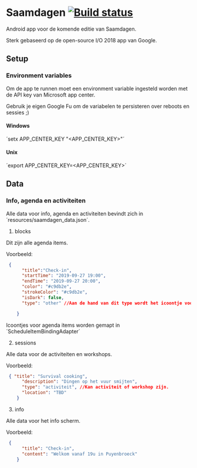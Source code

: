 # Saamdagen [![Build status](https://build.appcenter.ms/v0.1/apps/c8c2737c-9fdb-42aa-bb29-9f6ebcb95512/branches/master/badge)](https://appcenter.ms)

Android app voor de komende editie van Saamdagen.

Sterk gebaseerd op de open-source I/O 2018 app van Google.

## Setup

### Environment variables

Om de app te runnen moet een environment variable ingesteld worden met de API key van Microsoft app center.

Gebruik je eigen Google Fu om de variabelen te persisteren over reboots en sessies ;)

#### Windows

´setx APP_CENTER_KEY "<APP_CENTER_KEY>"´

#### Unix

´export APP_CENTER_KEY=<APP_CENTER_KEY>´

## Data

### Info, agenda en activiteiten

Alle data voor info, agenda en activiteiten bevindt zich in ´resources/saamdagen_data.json´.

1. blocks

Dit zijn alle agenda items.

Voorbeeld:

```json
 {
      "title":"Check-in",
      "startTime": "2019-09-27 19:00",
      "endTime": "2019-09-27 20:00",
      "color": "#c9db2e",
      "strokeColor": "#c9db2e",
      "isDark": false,
      "type": "other" //Aan de hand van dit type wordt het icoontje voor het item bepaald.

    }
```

Icoontjes voor agenda items worden gemapt in ´ScheduleItemBindingAdapter´

2. sessions

Alle data voor de activiteiten en workshops.

Voorbeeld:

```json
 { "title": "Survival cooking",
      "description": "Dingen op het vuur smijten",
      "type": "activiteit", //Kan activiteit of workshop zijn.
      "location": "TBD"
    }
```

3. info

Alle data voor het info scherm.

Voorbeeld:

```json
 {
      "title": "Check-in",
      "content": "Welkom vanaf 19u in Puyenbroeck"
    }
```